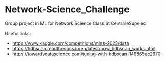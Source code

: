 # Network-Science_Challenge
Group project in ML for Network Science Class at CentraleSupelec 

Useful links:

- https://www.kaggle.com/competitions/mlns-2023/data
- https://hdbscan.readthedocs.io/en/latest/how_hdbscan_works.html
- https://towardsdatascience.com/tuning-with-hdbscan-149865ac2970
